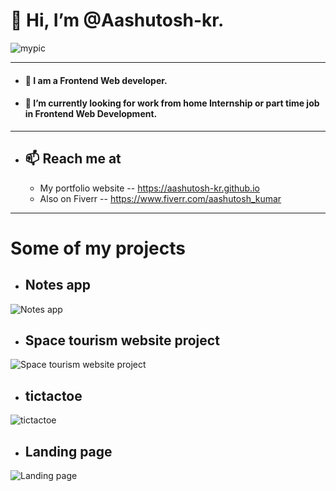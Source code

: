 #

# 👋 Hi, I’m @Aashutosh-kr.

![mypic](https://aashutosh-kr.github.io/assets/img/my_pic.png)

---

- #### 👀 I am a Frontend Web developer.
- #### 🌱 I’m currently looking for work from home Internship or part time job in Frontend Web Development.

---

- ## 📫 Reach me at 
  - My portfolio website -- https://aashutosh-kr.github.io
  - Also on Fiverr -- https://www.fiverr.com/aashutosh_kumar

---

# Some of my projects

- ## Notes app
![Notes app](https://aashutosh-kr.github.io/assets/project-img/notes_app.jpg)

- ## Space tourism website project
![Space tourism website project](https://aashutosh-kr.github.io/assets/project-img/space_tourism_website_project.jpg)

- ## tictactoe
![tictactoe](https://aashutosh-kr.github.io/assets/project-img/tictactoe.png)

- ## Landing page
![Landing page](https://aashutosh-kr.github.io/assets/project-img/watch_landing_page.png)


<!---
Aashutosh-kr/Aashutosh-kr is a ✨ special ✨ repository because its `README.md` (this file) appears on your GitHub profile.
You can click the Preview link to take a look at your changes.
--->
